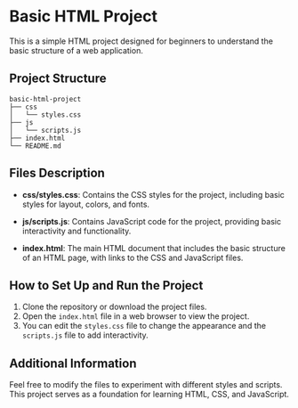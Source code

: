 # Basic HTML Project

This is a simple HTML project designed for beginners to understand the basic structure of a web application.

## Project Structure

```
basic-html-project
├── css
│   └── styles.css
├── js
│   └── scripts.js
├── index.html
└── README.md
```

## Files Description

- **css/styles.css**: Contains the CSS styles for the project, including basic styles for layout, colors, and fonts.
  
- **js/scripts.js**: Contains JavaScript code for the project, providing basic interactivity and functionality.

- **index.html**: The main HTML document that includes the basic structure of an HTML page, with links to the CSS and JavaScript files.

## How to Set Up and Run the Project

1. Clone the repository or download the project files.
2. Open the `index.html` file in a web browser to view the project.
3. You can edit the `styles.css` file to change the appearance and the `scripts.js` file to add interactivity.

## Additional Information

Feel free to modify the files to experiment with different styles and scripts. This project serves as a foundation for learning HTML, CSS, and JavaScript.